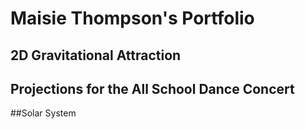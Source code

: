# Maisie Thompson's Portfolio
## 2D Gravitational Attraction

<script src="processing.min.js"></script>
<canvas data-processing-sources="keplers_laws_2.pde"></canvas>

## Projections for the All School Dance Concert

<script src="processing.min.js"></script>
<canvas data-processing-sources="illusion.pde"></canvas>


<canvas data-processing-sources="optical_illusion.pde"></canvas>


<canvas data-processing-sources="noisy_fabric.pde"></canvas>

##Solar System
<canvas data-processing-sources="solar_system.pde"></canvas>
